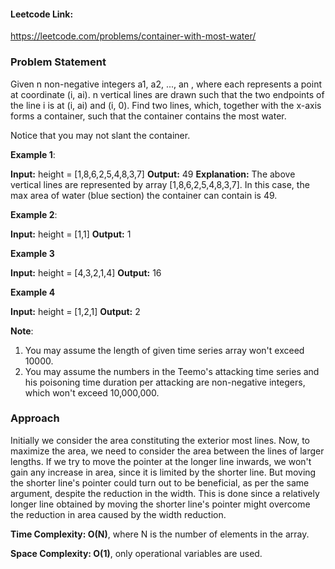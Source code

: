 #### Leetcode Link: 

https://leetcode.com/problems/container-with-most-water/

### Problem Statement

Given n non-negative integers a1, a2, ..., an , where each represents a point at coordinate (i, ai). n vertical lines are drawn such that the two endpoints of the line i is at (i, ai) and (i, 0). Find two lines, which, together with the x-axis forms a container, such that the container contains the most water.

Notice that you may not slant the container.

**Example 1**:

**Input:** height = [1,8,6,2,5,4,8,3,7]
**Output:** 49
**Explanation:** The above vertical lines are represented by array [1,8,6,2,5,4,8,3,7]. In this case, the max area of water (blue section) the container can contain is 49.

 

**Example 2**:

**Input:** height = [1,1]
**Output:** 1

**Example 3**

**Input:** height = [4,3,2,1,4]
**Output:** 16

**Example 4**

**Input:** height = [1,2,1]
**Output:** 2

 

**Note**:

1. You may assume the length of given time series array won't exceed 10000.
2. You may assume the numbers in the Teemo's attacking time series and his poisoning time duration per attacking are non-negative integers, which won't exceed 10,000,000.

###  Approach

Initially we consider the area constituting the exterior most lines. Now, to maximize the area, we need to consider the area between the lines of larger lengths. If we try to move the pointer at the longer line inwards, we won't gain any increase in area, since it is limited by the shorter line. But moving the shorter line's pointer could turn out to be beneficial, as per the same argument, despite the reduction in the width. This is done since a relatively longer line obtained by moving the shorter line's pointer might overcome the reduction in area caused by the width reduction.

**Time Complexity: O(N)**, where N is the number of elements in the array.

**Space Complexity: O(1)**, only operational variables are used.

